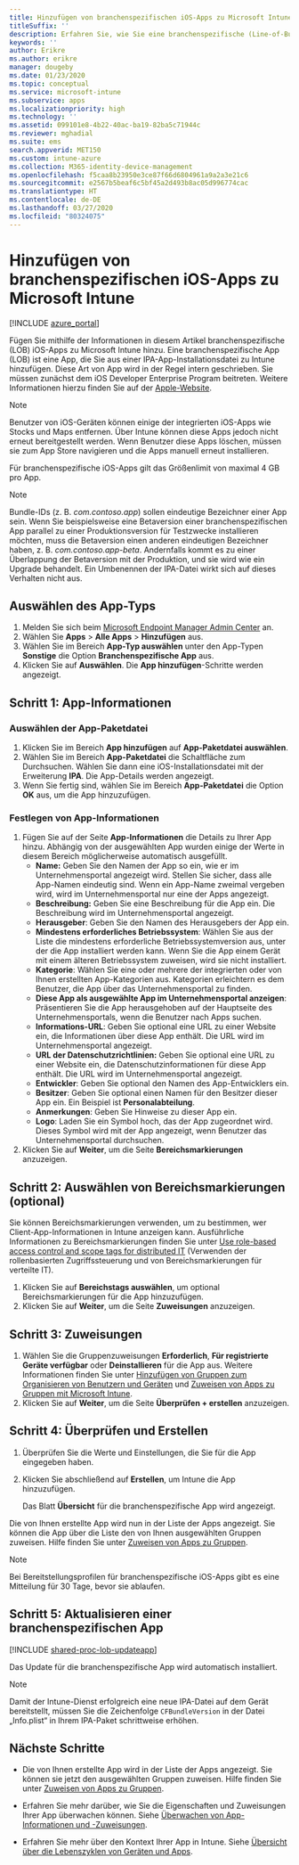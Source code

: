 ```yaml
---
title: Hinzufügen von branchenspezifischen iOS-Apps zu Microsoft Intune
titleSuffix: ''
description: Erfahren Sie, wie Sie eine branchenspezifische (Line-of-Business, LOB) iOS-App zu Microsoft Intune hinzufügen.
keywords: ''
author: Erikre
ms.author: erikre
manager: dougeby
ms.date: 01/23/2020
ms.topic: conceptual
ms.service: microsoft-intune
ms.subservice: apps
ms.localizationpriority: high
ms.technology: ''
ms.assetid: 099101e8-4b22-40ac-ba19-82ba5c71944c
ms.reviewer: mghadial
ms.suite: ems
search.appverid: MET150
ms.custom: intune-azure
ms.collection: M365-identity-device-management
ms.openlocfilehash: f5caa8b23950e3ce87f66d6804961a9a2a3e21c6
ms.sourcegitcommit: e2567b5beaf6c5bf45a2d493b8ac05d996774cac
ms.translationtype: HT
ms.contentlocale: de-DE
ms.lasthandoff: 03/27/2020
ms.locfileid: "80324075"
---
```

# <a name="add-an-ios-line-of-business-app-to-microsoft-intune"></a>Hinzufügen von branchenspezifischen iOS-Apps zu Microsoft Intune

[!INCLUDE [azure_portal](../includes/azure_portal.md)]

Fügen Sie mithilfe der Informationen in diesem Artikel branchenspezifische (LOB) iOS-Apps zu Microsoft Intune hinzu. Eine branchenspezifische App (LOB) ist eine App, die Sie aus einer IPA-App-Installationsdatei zu Intune hinzufügen. Diese Art von App wird in der Regel intern geschrieben. Sie müssen zunächst dem iOS Developer Enterprise Program beitreten. Weitere Informationen hierzu finden Sie auf der [Apple-Website](https://developer.apple.com/programs/ios/enterprise/).

> [!NOTE]
> Benutzer von iOS-Geräten können einige der integrierten iOS-Apps wie Stocks und Maps entfernen. Über Intune können diese Apps jedoch nicht erneut bereitgestellt werden. Wenn Benutzer diese Apps löschen, müssen sie zum App Store navigieren und die Apps manuell erneut installieren.
>
> Für branchenspezifische iOS-Apps gilt das Größenlimit von maximal 4 GB pro App.

> [!NOTE]
> Bundle-IDs (z. B. *com.contoso.app*) sollen eindeutige Bezeichner einer App sein. Wenn Sie beispielsweise eine Betaversion einer branchenspezifischen App parallel zu einer Produktionsversion für Testzwecke installieren möchten, muss die Betaversion einen anderen eindeutigen Bezeichner haben, z. B. *com.contoso.app-beta*. Andernfalls kommt es zu einer Überlappung der Betaversion mit der Produktion, und sie wird wie ein Upgrade behandelt. Ein Umbenennen der IPA-Datei wirkt sich auf dieses Verhalten nicht aus.

## <a name="select-the-app-type"></a>Auswählen des App-Typs

1. Melden Sie sich beim [Microsoft Endpoint Manager Admin Center](https://go.microsoft.com/fwlink/?linkid=2109431) an.
2. Wählen Sie **Apps** > **Alle Apps** > **Hinzufügen** aus.
3. Wählen Sie im Bereich **App-Typ auswählen** unter den App-Typen **Sonstige** die Option **Branchenspezifische App** aus.
4. Klicken Sie auf **Auswählen**. Die **App hinzufügen**-Schritte werden angezeigt.

## <a name="step-1---app-information"></a>Schritt 1: App-Informationen

### <a name="select-the-app-package-file"></a>Auswählen der App-Paketdatei

1. Klicken Sie im Bereich **App hinzufügen** auf **App-Paketdatei auswählen**. 
2. Wählen Sie im Bereich **App-Paketdatei** die Schaltfläche zum Durchsuchen. Wählen Sie dann eine iOS-Installationsdatei mit der Erweiterung **IPA**.
   Die App-Details werden angezeigt.
3. Wenn Sie fertig sind, wählen Sie im Bereich **App-Paketdatei** die Option **OK** aus, um die App hinzuzufügen.

### <a name="set-app-information"></a>Festlegen von App-Informationen

1. Fügen Sie auf der Seite **App-Informationen** die Details zu Ihrer App hinzu. Abhängig von der ausgewählten App wurden einige der Werte in diesem Bereich möglicherweise automatisch ausgefüllt.
    - **Name:** Geben Sie den Namen der App so ein, wie er im Unternehmensportal angezeigt wird. Stellen Sie sicher, dass alle App-Namen eindeutig sind. Wenn ein App-Name zweimal vergeben wird, wird im Unternehmensportal nur eine der Apps angezeigt.
    - **Beschreibung:** Geben Sie eine Beschreibung für die App ein. Die Beschreibung wird im Unternehmensportal angezeigt.
    - **Herausgeber**: Geben Sie den Namen des Herausgebers der App ein.
    - **Mindestens erforderliches Betriebssystem**: Wählen Sie aus der Liste die mindestens erforderliche Betriebssystemversion aus, unter der die App installiert werden kann. Wenn Sie die App einem Gerät mit einem älteren Betriebssystem zuweisen, wird sie nicht installiert.
    - **Kategorie**: Wählen Sie eine oder mehrere der integrierten oder von Ihnen erstellten App-Kategorien aus. Kategorien erleichtern es dem Benutzer, die App über das Unternehmensportal zu finden.
    - **Diese App als ausgewählte App im Unternehmensportal anzeigen**: Präsentieren Sie die App herausgehoben auf der Hauptseite des Unternehmensportals, wenn die Benutzer nach Apps suchen.
    - **Informations-URL**: Geben Sie optional eine URL zu einer Website ein, die Informationen über diese App enthält. Die URL wird im Unternehmensportal angezeigt.
    - **URL der Datenschutzrichtlinien:** Geben Sie optional eine URL zu einer Website ein, die Datenschutzinformationen für diese App enthält. Die URL wird im Unternehmensportal angezeigt.
    - **Entwickler**: Geben Sie optional den Namen des App-Entwicklers ein.
    - **Besitzer**: Geben Sie optional einen Namen für den Besitzer dieser App ein. Ein Beispiel ist **Personalabteilung**.
    - **Anmerkungen**: Geben Sie Hinweise zu dieser App ein.
    - **Logo**: Laden Sie ein Symbol hoch, das der App zugeordnet wird. Dieses Symbol wird mit der App angezeigt, wenn Benutzer das Unternehmensportal durchsuchen.
2. Klicken Sie auf **Weiter**, um die Seite **Bereichsmarkierungen** anzuzeigen.

## <a name="step-2---select-scope-tags-optional"></a>Schritt 2: Auswählen von Bereichsmarkierungen (optional)
Sie können Bereichsmarkierungen verwenden, um zu bestimmen, wer Client-App-Informationen in Intune anzeigen kann. Ausführliche Informationen zu Bereichsmarkierungen finden Sie unter [Use role-based access control and scope tags for distributed IT](../fundamentals/scope-tags.md) (Verwenden der rollenbasierten Zugriffssteuerung und von Bereichsmarkierungen für verteilte IT).

1. Klicken Sie auf **Bereichstags auswählen**, um optional Bereichsmarkierungen für die App hinzuzufügen. 
2. Klicken Sie auf **Weiter**, um die Seite **Zuweisungen** anzuzeigen.

## <a name="step-3---assignments"></a>Schritt 3: Zuweisungen

1. Wählen Sie die Gruppenzuweisungen **Erforderlich**, **Für registrierte Geräte verfügbar** oder **Deinstallieren** für die App aus. Weitere Informationen finden Sie unter [Hinzufügen von Gruppen zum Organisieren von Benutzern und Geräten](../fundamentals/groups-add.md) und [Zuweisen von Apps zu Gruppen mit Microsoft Intune](apps-deploy.md).
2. Klicken Sie auf **Weiter**, um die Seite **Überprüfen + erstellen** anzuzeigen.

## <a name="step-4---review--create"></a>Schritt 4: Überprüfen und Erstellen

1. Überprüfen Sie die Werte und Einstellungen, die Sie für die App eingegeben haben.
2. Klicken Sie abschließend auf **Erstellen**, um Intune die App hinzuzufügen.

    Das Blatt **Übersicht** für die branchenspezifische App wird angezeigt.

Die von Ihnen erstellte App wird nun in der Liste der Apps angezeigt. Sie können die App über die Liste den von Ihnen ausgewählten Gruppen zuweisen. Hilfe finden Sie unter [Zuweisen von Apps zu Gruppen](apps-deploy.md).

> [!NOTE]
> Bei Bereitstellungsprofilen für branchenspezifische iOS-Apps gibt es eine Mitteilung für 30 Tage, bevor sie ablaufen.

## <a name="step-5-update-a-line-of-business-app"></a>Schritt 5: Aktualisieren einer branchenspezifischen App

[!INCLUDE [shared-proc-lob-updateapp](../includes/shared-proc-lob-updateapp.md)]

Das Update für die branchenspezifische App wird automatisch installiert.

> [!NOTE]
> Damit der Intune-Dienst erfolgreich eine neue IPA-Datei auf dem Gerät bereitstellt, müssen Sie die Zeichenfolge `CFBundleVersion` in der Datei „Info.plist“ in Ihrem IPA-Paket schrittweise erhöhen.

## <a name="next-steps"></a>Nächste Schritte

- Die von Ihnen erstellte App wird in der Liste der Apps angezeigt. Sie können sie jetzt den ausgewählten Gruppen zuweisen. Hilfe finden Sie unter [Zuweisen von Apps zu Gruppen](apps-deploy.md).

- Erfahren Sie mehr darüber, wie Sie die Eigenschaften und Zuweisungen Ihrer App überwachen können. Siehe [Überwachen von App-Informationen und -Zuweisungen](apps-monitor.md).

- Erfahren Sie mehr über den Kontext Ihrer App in Intune. Siehe [Übersicht über die Lebenszyklen von Geräten und Apps](../fundamentals/device-lifecycle.md).
